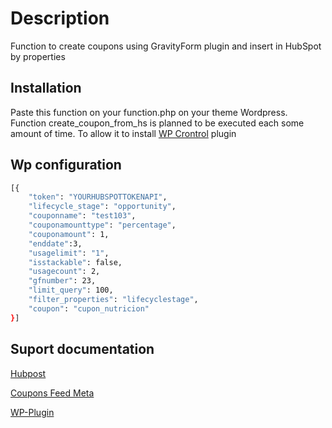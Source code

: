 # Description

Function to create coupons using GravityForm plugin and insert in HubSpot by properties

## Installation

Paste this function on your function.php on your theme Wordpress. Function create_coupon_from_hs is planned to be executed each some amount of time. To allow it to install [WP Crontrol](https://github.com/johnbillion/wp-crontrol/wiki) plugin

## Wp configuration

```bash
[{
    "token": "YOURHUBSPOTTOKENAPI",
    "lifecycle_stage": "opportunity",
    "couponname": "test103",
    "couponamounttype": "percentage",
    "couponamount": 1,
    "enddate":3,
    "usagelimit": "1",
    "isstackable": false,
    "usagecount": 2,
    "gfnumber": 23,
    "limit_query": 100,
    "filter_properties": "lifecyclestage", 
    "coupon": "cupon_nutricion"
}]
```


## Suport documentation

[Hubpost](https://developers.hubspot.com/docs/api/crm/contacts)

[Coupons Feed Meta](https://docs.gravityforms.com/coupons-feed-meta/)

[WP-Plugin](https://wetopi.com/how-to-run-a-cron-job-with-wordpress/)
